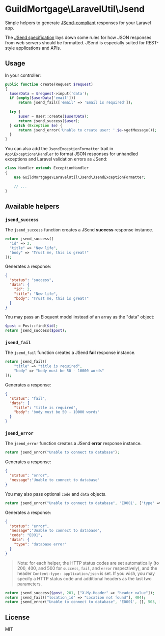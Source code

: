 # GuildMortgage\LaravelUtil\Jsend

Simple helpers to generate [JSend-compliant](https://labs.omniti.com/labs/jsend) responses for your Laravel app.

The [JSend specification](https://labs.omniti.com/labs/jsend) lays down some rules for how JSON responses from web servers should be formatted. JSend is especially suited for REST-style applications and APIs.

## Usage
In your controller:

```php
public function create(Request $request)
{
  $userData = $request->input('data');
  if (empty($userData['email']))
      return jsend_fail(['email' => 'Email is required']);
  
  try {
      $user = User::create($userData):
      return jsend_success($user);
  } catch (Exception $e) {
      return jsend_error('Unable to create user: '.$e->getMessage());
  }
}
```

You can also add the `JsendExceptionFormatter` trait in `App\Exceptions\Handler` to format JSON responses for unhandled exceptions and Laravel validation errors as JSend:
```php
class Handler extends ExceptionHandler
{
    use GuildMortgage\LaravelUtil\Jsend\JsendExceptionFormatter;
    
    // ...
}
```

## Available helpers
### `jsend_success`
The `jsend_success` function creates a JSend **success** response instance.
```php
return jsend_success([
  "id" => 2,
  "title" => "New life",
  "body" => "Trust me, this is great!"
]);
```

Generates a response:
```json
{
  "status": "success",
  "data": {
    "id": 2,
    "title": "New life",
    "body": "Trust me, this is great!"
  }
}
```
You may pass an Eloquent model instead of an array as the "data" object:

```php
$post = Post::find($id);
return jsend_success($post);
```

### `jsend_fail`
The `jsend_fail` function creates a JSend **fail** response instance.
```php
return jsend_fail([
    "title" => "title is required",
    "body" => "body must be 50 - 10000 words"
]);
```

Generates a response:
```json
{
  "status": "fail",
  "data": {
    "title": "title is required",
    "body": "body must be 50 - 10000 words"
  }
}
```

### `jsend_error`
The `jsend_error` function creates a JSend **error** response instance.
```php
return jsend_error("Unable to connect to database");
```

Generates a response:
```json
{
  "status": "error",
  "message":"Unable to connect to database"
}
```
You may also pass optional `code` and `data` objects.
```php
return jsend_error("Unable to connect to database", 'E0001', ['type' => 'database error']);
```

Generates a response:
```json
{
  "status": "error",
  "message":"Unable to connect to database",
  "code": "E001",
  "data": {
    "type": "database error"
  }
}
```

> Note: for each helper, the HTTP status codes are set automatically (to 200, 400, and 500 for `success`, `fail`, and `error` respectively), and the header `Content-type: application/json` is set. If you wish, you may specify a HTTP status code and additional headers as the last two parameters.
```php
return jsend_success($post, 201, ["X-My-Header" => "header value"]);
return jsend_fail(["location_id" => "Location not found"], 404);
return jsend_error("Unable to connect to database", 'E0001', [], 503, ["X-My-Header" => "header value"]);
```

## License
MIT
